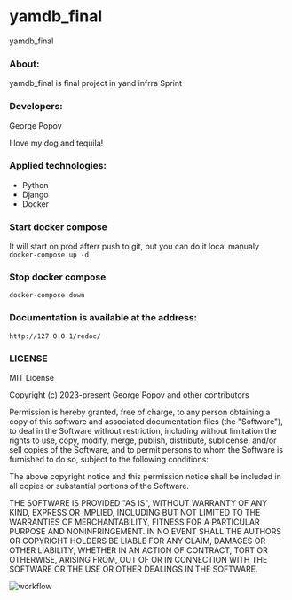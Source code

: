 # yamdb_final
yamdb_final

### About:
yamdb_final is final project in yand infrra Sprint

### Developers:
George Popov

I love my dog and tequila!

### Applied technologies:
- Python
- Django
- Docker

### Start docker compose

It will start on prod afterr push to git, but you can do it local manualy
`docker-compose up -d `

### Stop docker compose
`docker-compose down `

### Documentation is available at the address:
`http://127.0.0.1/redoc/`

### LICENSE

MIT License

Copyright (c) 2023-present George Popov and other contributors

Permission is hereby granted, free of charge, to any person obtaining
a copy of this software and associated documentation files (the
"Software"), to deal in the Software without restriction, including
without limitation the rights to use, copy, modify, merge, publish,
distribute, sublicense, and/or sell copies of the Software, and to
permit persons to whom the Software is furnished to do so, subject to
the following conditions:

The above copyright notice and this permission notice shall be
included in all copies or substantial portions of the Software.

THE SOFTWARE IS PROVIDED "AS IS", WITHOUT WARRANTY OF ANY KIND,
EXPRESS OR IMPLIED, INCLUDING BUT NOT LIMITED TO THE WARRANTIES OF
MERCHANTABILITY, FITNESS FOR A PARTICULAR PURPOSE AND
NONINFRINGEMENT. IN NO EVENT SHALL THE AUTHORS OR COPYRIGHT HOLDERS BE
LIABLE FOR ANY CLAIM, DAMAGES OR OTHER LIABILITY, WHETHER IN AN ACTION
OF CONTRACT, TORT OR OTHERWISE, ARISING FROM, OUT OF OR IN CONNECTION
WITH THE SOFTWARE OR THE USE OR OTHER DEALINGS IN THE SOFTWARE.

![workflow](https://github.com/Georrgeee/yamdb_final/blob/master/.github/workflows/yamdb_workflow.yml)